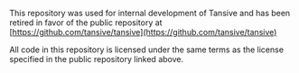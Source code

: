 This repository was used for internal development of Tansive and has been retired in favor of the public repository at [https://github.com/tansive/tansive](https://github.com/tansive/tansive)

All code in this repository is licensed under the same terms as the license specified in the public repository linked above.
